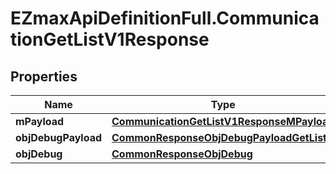 # EZmaxApiDefinitionFull.CommunicationGetListV1Response

## Properties

Name | Type | Description | Notes
------------ | ------------- | ------------- | -------------
**mPayload** | [**CommunicationGetListV1ResponseMPayload**](CommunicationGetListV1ResponseMPayload.md) |  | 
**objDebugPayload** | [**CommonResponseObjDebugPayloadGetList**](CommonResponseObjDebugPayloadGetList.md) |  | [optional] 
**objDebug** | [**CommonResponseObjDebug**](CommonResponseObjDebug.md) |  | [optional] 


